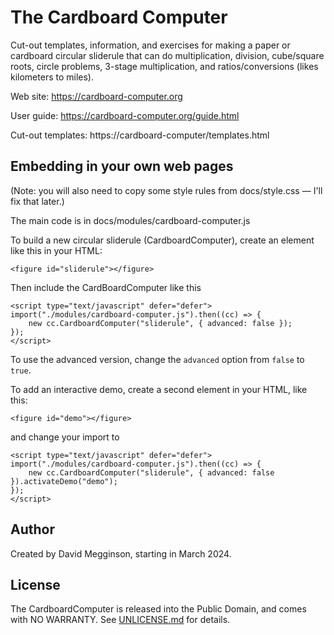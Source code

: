 The Cardboard Computer
======================

Cut-out templates, information, and exercises for making a paper or cardboard circular sliderule that can do multiplication, division, cube/square roots, circle problems, 3-stage multiplication, and ratios/conversions (likes kilometers to miles).

Web site: https://cardboard-computer.org

User guide: https://cardboard-computer.org/guide.html

Cut-out templates: https://cardboard-computer/templates.html


## Embedding in your own web pages

(Note: you will also need to copy some style rules from docs/style.css — I'll fix that later.)

The main code is in docs/modules/cardboard-computer.js

To build a new circular sliderule (CardboardComputer), create an element like this in your HTML:

```
<figure id="sliderule"></figure>
```

Then include the CardBoardComputer like this

```
<script type="text/javascript" defer="defer">
import("./modules/cardboard-computer.js").then((cc) => {
    new cc.CardboardComputer("sliderule", { advanced: false });
});
</script>
```

To use the advanced version, change the ``advanced`` option from ``false`` to ``true``.

To add an interactive demo, create a second element in your HTML, like this:

```
<figure id="demo"></figure>
```

and change your import to

```
<script type="text/javascript" defer="defer">
import("./modules/cardboard-computer.js").then((cc) => {
    new cc.CardboardComputer("sliderule", { advanced: false }).activateDemo("demo");
});
</script>
```

## Author

Created by David Megginson, starting in March 2024.

## License

The CardboardComputer is released into the Public Domain, and comes with NO WARRANTY. See [UNLICENSE.md](./UNLICENSE.md) for details.
